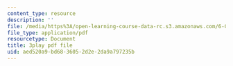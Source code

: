```yaml
---
content_type: resource
description: ''
file: /media/https%3A/open-learning-course-data-rc.s3.amazonaws.com/6-006-introduction-to-algorithms-spring-2020/aed520a9bd6836052d2e2da9a797235b_ZA-tUyM_y7s.pdf
file_type: application/pdf
resourcetype: Document
title: 3play pdf file
uid: aed520a9-bd68-3605-2d2e-2da9a797235b
---
```

